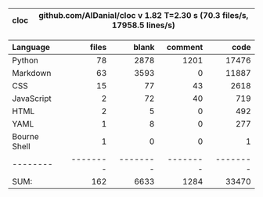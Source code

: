 cloc|github.com/AlDanial/cloc v 1.82  T=2.30 s (70.3 files/s, 17958.5 lines/s)
--- | ---

Language|files|blank|comment|code
:-------|-------:|-------:|-------:|-------:
Python|78|2878|1201|17476
Markdown|63|3593|0|11887
CSS|15|77|43|2618
JavaScript|2|72|40|719
HTML|2|5|0|492
YAML|1|8|0|277
Bourne Shell|1|0|0|1
--------|--------|--------|--------|--------
SUM:|162|6633|1284|33470
